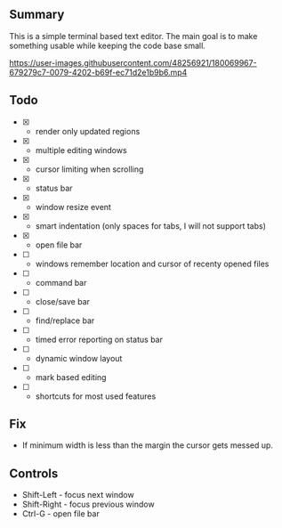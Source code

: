 ## Summary

This is a simple terminal based text editor. The main goal is to make something usable while keeping the code base small.

https://user-images.githubusercontent.com/48256921/180069967-679279c7-0079-4202-b69f-ec71d2e1b9b6.mp4


## Todo

- [x] - render only updated regions
- [x] - multiple editing windows
- [x] - cursor limiting when scrolling
- [x] - status bar
- [x] - window resize event
- [x] - smart indentation (only spaces for tabs, I will not support tabs)
- [x] - open file bar
- [ ] - windows remember location and cursor of recenty opened files
- [ ] - command bar
- [ ] - close/save bar
- [ ] - find/replace bar
- [ ] - timed error reporting on status bar
- [ ] - dynamic window layout
- [ ] - mark based editing
- [ ] - shortcuts for most used features

## Fix

- If minimum width is less than the margin the cursor gets messed up.

## Controls

- Shift-Left - focus next window
- Shift-Right - focus previous window
- Ctrl-G - open file bar
